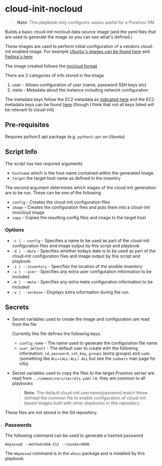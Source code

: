 # cloud-init-nocloud

> **Note**: This playbook only configures values useful for a Proxmox VM.

Builds a basic cloud-init nocloud data-source image (and the yaml files that
are used to generate the image so you can see what's defined.)

These images are used to perform initial configuration of a vendors cloud-init
enabled image. For example
[Ubuntu's images can be found here](https://cloud-images.ubuntu.com/) and
[Fedora's here](https://alt.fedoraproject.org/cloud/)

The image created follows the
[nocloud format ](https://cloudinit.readthedocs.io/en/latest/topics/datasources/nocloud.html)

There are 2 categories of info stored in the image

1. user - Allows configuration of user (name, password SSH keys etc)
2. meta - Metadata about the instance including network configuration

The metadata keys follow the EC2 metadata as [indicated here](https://cloudinit.readthedocs.io/en/latest/topics/datasources/nocloud.html#:~:text=Basically%2C%20user-data%20is%20simply%20user-data%20and%20meta-data%20is%20a%20yaml%20formatted%20file%20representing%20what%20you%E2%80%99d%20find%20in%20the%20EC2%20metadata%20service.)
and the EC2 metadata keys can be found [here](https://docs.aws.amazon.com/AWSEC2/latest/UserGuide/instancedata-data-categories.html)
(though I think that not all keys listed will be relevant to cloud-init)

## Pre-requisites

Requires python3 apt package (e.g. `python3-apt` on Ubuntu)

## Script Info

The script has two required arguments

* `hostname` which is the host name contained within the generated image.
* `target` the target host name as defined in the inventiry

The second argument determines which stages of the cloud-init generation are to be run. These can be one of the following

* `config` - Creates the cloud-init configuration files
* `image` - Creates the configuration files and puts them into a cloud-init nnocloud image
* `copy` - Copies the resulting config files and image to the target host

### Options

* `-c | --config` - Specifies a name to be used as part of the cloud-init configuration files and image output by this script and playbook
* `-d | --date` - Specifies whether todays date is to be used as part of the cloud-init configuration files and image output by this script and playbook
* `-i | --inventory` - Specifies the location of the ansible inventory
* `-u | --user` - Specifies any extra user configuration information to be included
* `-m | --meta` - Specifies any extra meta configuration information to be included
* `-v | --verbose` - Displays extra information during the run.

## Secrets

* Secret variables used to create the image and configuration are read
  from the file

  Currently this file defines the following keys:

  * `config_name` - The name used to generate the configuration file name
  * `user_default` - The default user to create with the following information;
    `id`, `password`, `ssh_key`, `groups` (extra groups) and
    `sudo` (something like `ALL=(ALL:ALL) ALL`
    but see the `sudoers` man page for info)

* Secret variables used to copy the files to the target Proxmox server are
  read from `../common/vars/secrets.yaml` i.e. they are common to all
  playbooks

  > **Note**: The default cloud-init username/password match those defined the common file to enable configuration
    of cloud-init based images built with other playbooks in this repository.

These files are not stored in the Git repository.

### Passwords

The following command can be used to generate a hashed password

```
mkpasswd --method=SHA-512 --rounds=4096
```

The `mkpasswd` command is in the `whois` package and is installed by this playbook.
